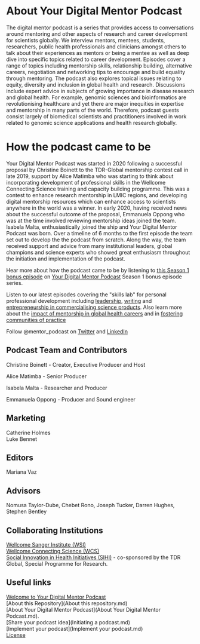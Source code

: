 # About Your Digital Mentor Podcast
The digital mentor podcast is a series that provides access to conversations around mentoring and other aspects of research and career development for scientists globally. We interview mentors, mentees, students, researchers, public health professionals and clinicians amongst others to talk about their experiences as mentors or being a mentee as well as deep dive into specific topics related to career development. Episodes cover a range of topics including mentorship skills, relationship building, alternative careers, negotiation and networking tips to encourage and build equality through mentoring. The podcast also explores topical issues relating to equity, diversity and inclusion in global health and research. Discussions include expert advice in subjects of growing importance in disease research and global health. For example, genomic sciences and bioinformatics are revolutionising healthcare and yet there are major inequities in expertise and mentorship in many parts of the world. Therefore, podcast guests consist largely of biomedical scientists and practitioners involved in work related to genomic science applications and health research globally. 

# How the podcast came to be
Your Digital Mentor Podcast was started in 2020 following a successful proposal by Christine Boinett to the TDR-Global mentorship contest call in late 2019, support by Alice Matimba who was starting to think about incorporating development of professional skills in the Wellcome Connecting Science training and capacity building programme. This was a contest to enhance research mentorship in LMIC regions, and developing digital mentorship resources which can enhance access to scientists anywhere in the world was a winner. In early 2020, having received news about the successful outcome of the proposal, Emmanuela Oppong who was at the time involved reviewing mentorship ideas joined the team. Isabela Malta, enthusiastically joined the ship and Your Digital Mentor Podcast was born. Over a timeline of 6 months to the first episode the team set out to develop the the podcast from scratch. Along the way, the team received support and advice from many institutional leaders, global champions and science experts who showed great enthusiasm throughout the initiation and implementation of the podcast. 

Hear more about how the podcast came to be by listening to [this Season 1 bonus episode](https://your-digital-mentor.simplecast.com/episodes/meet-our-awesome-team) on [Your Digital Mentor Podcast](https://your-digital-mentor.simplecast.com/episodes) Season 1 bonus episode series.   

Listen to our latest episodes covering the "skills lab" for personal professional development including [leadership](https://your-digital-mentor.simplecast.com/episodes/leadership), [writing](https://your-digital-mentor.simplecast.com/episodes/skills-lab-writing-skills) and [entrepreneurship in commercialising science products](https://your-digital-mentor.simplecast.com/episodes/entrepreneurship). Also learn more about the [impact of mentorship in global health careers](https://your-digital-mentor.simplecast.com/episodes/mentorship-and-global-health-careers) and in [fostering communities of practice](https://your-digital-mentor.simplecast.com/episodes/mentorship-part-1-a-community-of-practice-as-a-mentorship-model) 
   
Follow @mentor_podcast on [Twitter](https://twitter.com/mentor_podcast) and [LinkedIn](https://www.linkedin.com/company/66932029/admin/)
      
## Podcast Team and Contributors
Christine Boinett - Creator, Executive Producer and Host

Alice Matimba - Senior Producer

Isabela Malta - Researcher and Producer

Emmanuela Oppong - Producer and Sound engineer

## Marketing
Catherine Holmes    
Luke Bennet

## Editors
Mariana Vaz

## Advisors
Nomusa Taylor-Dube, Chebet Rono, Joseph Tucker, Darren Hughes, Stephen Bentley

## Collaborating Institutions
[Wellcome Sanger Institute (WSI)](https://www.sanger.ac.uk)   
[Wellcome Connecting Science (WCS)](https://www.wellcomeconnectingscience.org)   
[Social Innovation in Health Initiatives (SIHI)](https://socialinnovationinhealth.org) - co-sponsored by the TDR Global, Special Programme for Research. 

## Useful links
[Welcome to Your Digital Mentor Podcast](README.md)      
[About this Repository](About this repository.md)             
[About Your Digital Mentor Podcast](About Your Digital Mentor Podcast.md).                          
[Share your podcast idea](Initiating a podcast.md)              
[Implement your podcast](Implement your podcast.md)        
[License](LICENSE.md)               
